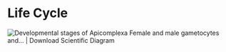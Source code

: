 # Life Cycle

![Developmental stages of Apicomplexa Female and male gametocytes and... |  Download Scientific Diagram](https://www.researchgate.net/profile/Nishith-Gupta/publication/311455455/figure/fig1/AS:436578691620864@1481099879437/Developmental-stages-of-Apicomplexa-Female-and-male-gametocytes-and-gametes-are-formed.png)